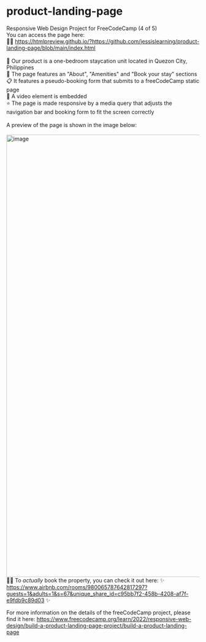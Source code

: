 # product-landing-page
Responsive Web Design Project for FreeCodeCamp (4 of 5)
<br>
You can access the page here: <br>
🙌🏼 https://htmlpreview.github.io/?https://github.com/jessislearning/product-landing-page/blob/main/index.html<br>
<br>
🏩 Our product is a one-bedroom staycation unit located in Quezon City, Philippines <br>
🤍 The page features an "About", "Amenities" and "Book your stay" sections<br>
📋 It features a pseudo-booking form that submits to a freeCodeCamp static page<br>
🎥 A video element is embedded<br>
⭐️ The page is made responsive by a media query that adjusts the navigation bar and booking form to fit the screen correctly<br>
<br>
A preview of the page is shown in the image below:<br>
<br>
<img width="1153" alt="image" src="https://github.com/jessislearning/product-landing-page/assets/161026755/c5e3b5cf-2ef8-4ee7-917d-b38e7013152c">
<br>
🙏🏼 To *actually* book the property, you can check it out here:
✨ https://www.airbnb.com/rooms/980065787642817297?guests=1&adults=1&s=67&unique_share_id=c95bb7f2-458b-4208-af7f-e9fdb9c89d03 ✨<br>

For more information on the details of the freeCodeCamp project, please find it here: https://www.freecodecamp.org/learn/2022/responsive-web-design/build-a-product-landing-page-project/build-a-product-landing-page<br><br>

